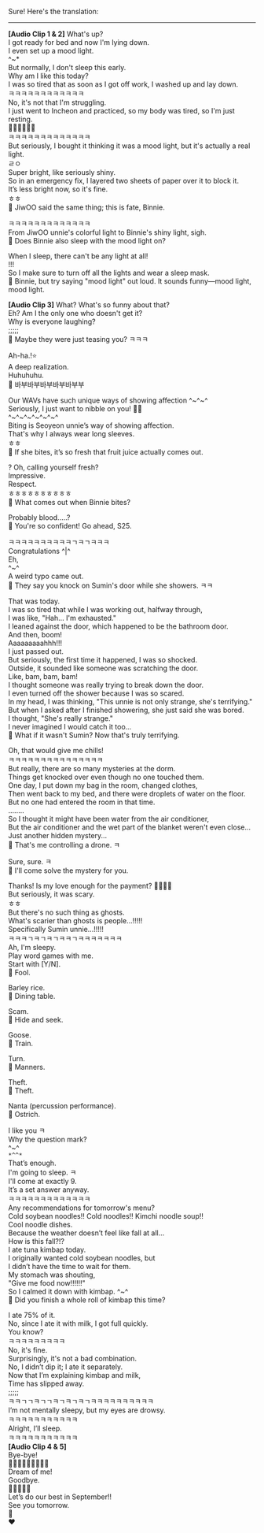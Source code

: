 Sure! Here's the translation:

---

**[Audio Clip 1 & 2]**
What's up?  
I got ready for bed and now I'm lying down.  
I even set up a mood light.  
^~*  
But normally, I don't sleep this early.  
Why am I like this today?  
I was so tired that as soon as I got off work, I washed up and lay down.  
ㅋㅋㅋㅋㅋㅋㅋㅋㅋㅋㅋㅋ  
No, it's not that I'm struggling.  
I just went to Incheon and practiced, so my body was tired, so I'm just resting.  
🤸‍♀️🕺💃🤸‍♀️  
ㅋㅋㅋㅋㅋㅋㅋㅋㅋㅋㅋㅋㅋ  
But seriously, I bought it thinking it was a mood light, but it's actually a real light.  
ㄹㅇ  
Super bright, like seriously shiny.  
So in an emergency fix, I layered two sheets of paper over it to block it.  
It’s less bright now, so it's fine.  
ㅎㅎ  
🫧 JiwOO said the same thing; this is fate, Binnie.  

ㅋㅋㅋㅋㅋㅋㅋㅋㅋㅋㅋㅋㅋ  
From JiwOO unnie's colorful light to Binnie's shiny light, sigh.  
🫧 Does Binnie also sleep with the mood light on?

When I sleep, there can't be any light at all!  
!!!  
So I make sure to turn off all the lights and wear a sleep mask.  
🫧 Binnie, but try saying "mood light" out loud. It sounds funny—mood light, mood light.

**[Audio Clip 3]**
What? What's so funny about that?  
Eh? Am I the only one who doesn't get it?  
Why is everyone laughing?  
;;;;;  
🫧 Maybe they were just teasing you? ㅋㅋㅋ  

Ah-ha.!⭐️  
A deep realization.  
Huhuhuhu.  
🫧 바부바부바부바부바부부  

Our WAVs have such unique ways of showing affection ^~^~^  
Seriously, I just want to nibble on you! 🤍🤍  
^~^~^~^~^~^~^  
Biting is Seoyeon unnie’s way of showing affection.  
That's why I always wear long sleeves.  
ㅎㅎ  
🫧 If she bites, it’s so fresh that fruit juice actually comes out.

? Oh, calling yourself fresh?  
Impressive.  
Respect.  
ㅎㅎㅎㅎㅎㅎㅎㅎㅎㅎ  
🫧 What comes out when Binnie bites?

Probably blood.....?  
🫧 You're so confident! Go ahead, S25.

ㅋㅋㅋㅋㅋㅋㅋㅋㅋㅋㄱㅋㄱㅋㅋㅋ  
Congratulations ^|^  
Eh,  
^~^  
A weird typo came out.  
🫧 They say you knock on Sumin's door while she showers. ㅋㅋ

That was today.  
I was so tired that while I was working out, halfway through,  
I was like, "Hah... I'm exhausted."  
I leaned against the door, which happened to be the bathroom door.  
And then, boom!  
Aaaaaaaaahhh!!!  
I just passed out.  
But seriously, the first time it happened, I was so shocked.  
Outside, it sounded like someone was scratching the door.  
Like, bam, bam, bam!  
I thought someone was really trying to break down the door.  
I even turned off the shower because I was so scared.  
In my head, I was thinking, "This unnie is not only strange, she's terrifying."  
But when I asked after I finished showering, she just said she was bored.  
I thought, "She's really strange."  
I never imagined I would catch it too...  
🫧 What if it wasn't Sumin? Now that's truly terrifying.

Oh, that would give me chills!  
ㅋㅋㅋㅋㅋㅋㅋㅋㅋㅋㅋㅋㅋㅋㅋ  
But really, there are so many mysteries at the dorm.  
Things get knocked over even though no one touched them.  
One day, I put down my bag in the room, changed clothes,  
Then went back to my bed, and there were droplets of water on the floor.  
But no one had entered the room in that time.  
........  
So I thought it might have been water from the air conditioner,  
But the air conditioner and the wet part of the blanket weren't even close...  
Just another hidden mystery...  
🫧 That's me controlling a drone. ㅋ

Sure, sure. ㅋ  
🫧 I'll come solve the mystery for you.

Thanks! Is my love enough for the payment? 🤍🤍🤍🤍  
But seriously, it was scary.  
ㅎㅎ  
But there's no such thing as ghosts.  
What's scarier than ghosts is people...!!!!!  
Specifically Sumin unnie...!!!!!  
ㅋㅋㅋㄱㅋㄱㅋㄱㅋㅋㄱㅋㅋㅋㅋㅋㅋㅋ  
Ah, I'm sleepy.  
Play word games with me.  
Start with [Y/N].  
🫧 Fool.

Barley rice.  
🫧 Dining table.

Scam.  
🫧 Hide and seek.

Goose.  
🫧 Train.

Turn.  
🫧 Manners.

Theft.  
🫧 Theft.

Nanta (percussion performance).  
🫧 Ostrich.

I like you ㅋ  
Why the question mark?  
^~^  
`*^^*`  
That’s enough.  
I'm going to sleep. ㅋ  
I'll come at exactly 9.  
It’s a set answer anyway.  
ㅋㅋㅋㅋㅋㅋㅋㅋㅋㅋㅋㅋㅋ  
Any recommendations for tomorrow's menu?  
Cold soybean noodles!! Cold noodles!! Kimchi noodle soup!!  
Cool noodle dishes.  
Because the weather doesn’t feel like fall at all…  
How is this fall?!?  
I ate tuna kimbap today.  
I originally wanted cold soybean noodles, but  
I didn’t have the time to wait for them.  
My stomach was shouting,  
"Give me food now!!!!!!"  
So I calmed it down with kimbap. ^~^  
🫧 Did you finish a whole roll of kimbap this time?

I ate 75% of it.  
No, since I ate it with milk, I got full quickly.  
You know?  
ㅋㅋㅋㅋㅋㅋㅋㅋㅋ  
No, it's fine.  
Surprisingly, it's not a bad combination.  
No, I didn’t dip it; I ate it separately.  
Now that I’m explaining kimbap and milk,  
Time has slipped away.  
;;;;;  
ㅋㅋㄱㄱㅋㄱㄱㅋㄱㅋㄱㅋㄱㅋㅋㅋㅋㅋㅋㅋㅋㅋㅋ  
I’m not mentally sleepy, but my eyes are drowsy.  
ㅋㅋㅋㅋㅋㅋㅋㅋㅋㅋㅋ  
Alright, I’ll sleep.  
ㅋㅋㅋㅋㅋㅋㅋㅋㅋㅋㅋ  
**[Audio Clip 4 & 5]**  
Bye-bye!  
🤍🤍🤍🤍🤍🤍🤍🤍🤍  
Dream of me!  
Goodbye.  
🫧🫧🫧🫧🫧  
Let’s do our best in September!!  
See you tomorrow.  
🍁  
❤️
